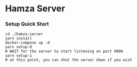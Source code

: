 # Hamza Server

### Setup Quick Start

```
cd ./hamza-server
yarn install
docker-compose up -d
yarn setup-0
# WAIT for the server to start listening on port 9000
yarn setup-1
# at this point, you can shut the server down if you wish
```
